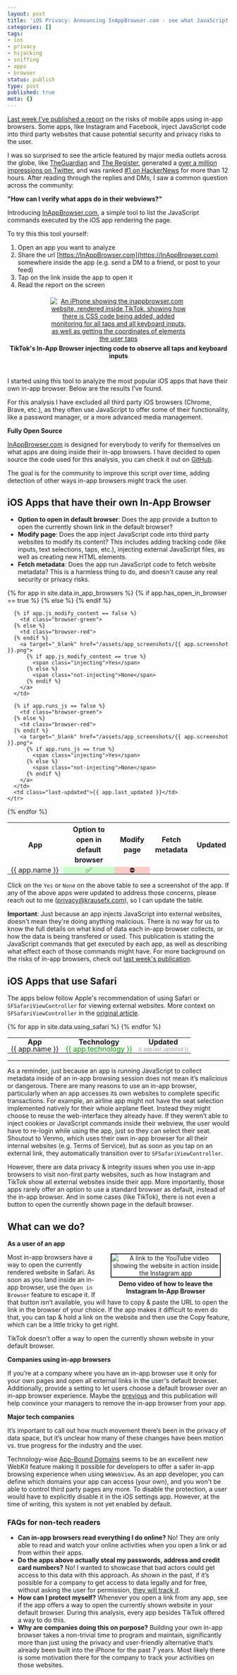 ```yaml
---
layout: post
title: 'iOS Privacy: Announcing InAppBrowser.com - see what JavaScript commands get executed in an in-app browser'
categories: []
tags:
- ios
- privacy
- hijacking
- sniffing
- apps
- browser
status: publish
type: post
published: true
meta: {}
---
```


[Last week I’ve published a report](https://krausefx.com/blog/ios-privacy-instagram-and-facebook-can-track-anything-you-do-on-any-website-in-their-in-app-browser) on the risks of mobile apps using in-app browsers. Some apps, like Instagram and Facebook, inject JavaScript code into third party websites that cause potential security and privacy risks to the user. 

I was so surprised to see the article featured by major media outlets across the globe, like [TheGuardian](https://www.theguardian.com/technology/2022/aug/11/meta-injecting-code-into-websites-visited-by-its-users-to-track-them-research-says) and [The Register](https://www.theregister.com/2022/08/12/meta_ios_privacy/), generated a [over a million impressions on Twitter](https://twitter.com/KrauseFx/status/1557412468368052225), and was ranked [#1 on HackerNews](https://news.ycombinator.com/item?id=32415470) for more than 12 hours. After reading through the replies and DMs, I saw a common question across the community:

<!-- The code below is duplicated, once for mobile, once for desktop -->
<div class="tiktokcontainer" id="desktop">
  <a href="/assets/app_screenshots/tiktok_framed.png" target="_blank">
    <img 
      src="/assets/app_screenshots/tiktok_framed.png"
      id="tiktokscreenshot"
      alt="An iPhone showing the inappbrowser.com website, rendered inside TikTok, showing how there is CSS code being added, added monitoring for all taps and all keyboard inputs, as well as getting the coordinates of elements the user taps"
    />
  </a>
  <h4>TikTok's In-App Browser injecting code to observe all taps and keyboard inputs</h4>
</div>

**"How can I verify what apps do in their webviews?"**

Introducing [InAppBrowser.com](https://InAppBrowser.com), a simple tool to list the JavaScript commands executed by the iOS app rendering the page.

To try this this tool yourself:

1. Open an app you want to analyze
1. Share the url [https://InAppBrowser.com](https://InAppBrowser.com) somewhere inside the app (e.g. send a DM to a friend, or post to your feed)
1. Tap on the link inside the app to open it
1. Read the report on the screen

<!-- The code below is duplicated, once for mobile, once for desktop -->
<div class="tiktokcontainer" id="mobile">
  <a href="/assets/app_screenshots/tiktok_framed.png" target="_blank">
    <img 
      src="/assets/app_screenshots/tiktok_framed.png"
      id="tiktokscreenshot"
      alt="An iPhone showing the inappbrowser.com website, rendered inside TikTok, showing how there is CSS code being added, added monitoring for all taps and all keyboard inputs, as well as getting the coordinates of elements the user taps"
    />
  </a>
  <h4>TikTok's In-App Browser injecting code to observe all taps and keyboard inputs</h4>
</div>


I started using this tool to analyze the most popular iOS apps that have their own in-app browser. Below are the results I’ve found. 

For this analysis I have excluded all third party iOS browsers (Chrome, Brave, etc.), as they often use JavaScript to offer some of their functionality, like a password manager, or a more advanced media management.

**Fully Open Source**

[InAppBrowser.com](https://InAppBrowser.com) is designed for everybody to verify for themselves on what apps are doing inside their in-app browsers. I have decided to open source the code used for this analysis, you can check it out on [GitHub](https://github.com/KrauseFx/inAppBrowser.com).

The goal is for the community to improve this script over time, adding detection of other ways in-app browsers might track the user.

## iOS Apps that have their own In-App Browser

- **Option to open in default browser**: Does the app provide a button to open the currently shown link in the default browser?
- **Modify page**: Does the app inject JavaScript code into third party websites to modify its content? This includes adding tracking code (like inputs, text selections, taps, etc.), injecting external JavaScript files, as well as creating new HTML elements.
- **Fetch metadata**: Does the app run JavaScript code to fetch website metadata? This is a harmless thing to do, and doesn't cause any real security or privacy risks.

<table class="in-app-browser-overview">
  <tr style="height: 60px; line-height: 23px;">
    <th style="width: 110px">App</th>
    <th title="Does the app provide a button to open the currently shown link in the default browser?">Option to open in default browser</th>
    <th title="Does the app inject JavaScript code into third party websites to modify its content? This includes adding tracking code (like inputs, text selections, taps, etc.), injecting external JavaScript files, as well as creating new HTML elements.">Modify page</th>
    <th title="Does the app run JavaScript code to fetch website metadata? This is a harmless thing to do, and doesn't cause any real security or privacy risks.">Fetch metadata</th>
    <th>Updated</th>
  </tr>
  {% for app in site.data.in_app_browsers %}
    <tr>
      <td class="app-name">{{ app.name }}</td>
      {% if app.has_open_in_browser == true %}
        <td class="browser-green">✅</td>
      {% else %}
        <td class="browser-red">⛔️</td>
      {% endif %}

      {% if app.js_modify_content == false %}
        <td class="browser-green">
      {% else %}
        <td class="browser-red">
      {% endif %}
        <a target="_blank" href="/assets/app_screenshots/{{ app.screenshot }}.png">
          {% if app.js_modify_content == true %}
            <span class="injecting">Yes</span>
          {% else %}
            <span class="not-injecting">None</span>
          {% endif %}
        </a>
      </td>

      {% if app.runs_js == false %}
        <td class="browser-green">
      {% else %}
        <td class="browser-red">
      {% endif %}
        <a target="_blank" href="/assets/app_screenshots/{{ app.screenshot }}.png">
          {% if app.runs_js == true %}
            <span class="injecting">Yes</span>
          {% else %}
            <span class="not-injecting">None</span>
          {% endif %}
        </a>
      </td>
      <td class="last-updated">{{ app.last_updated }}</td>
    </tr>
  {% endfor %}
</table>

Click on the `Yes` or `None` on the above table to see a screenshot of the app. If any of the above apps were updated to address those concerns, please reach out to me ([privacy@krausefx.com](mailto:privacy@krausefx.com)), so I can update the table.

**Important**: Just because an app injects JavaScript into external websites, doesn't mean they're doing anything malicious. There is no way for us to know the full details on what kind of data each in-app browser collects, or how the data is being transfered or used. This publication is stating the JavaScript commands that get executed by each app, as well as describing what effect each of those commands might have. For more background on the risks of in-app browsers, check out [last week's publication](https://krausefx.com/blog/ios-privacy-instagram-and-facebook-can-track-anything-you-do-on-any-website-in-their-in-app-browser).

## iOS Apps that use Safari

The apps below follow Apple's recommendation of using Safari or `SFSafariViewController` for viewing external websites. More context on `SFSafariViewController` in the [original article](https://krausefx.com/blog/ios-privacy-instagram-and-facebook-can-track-anything-you-do-on-any-website-in-their-in-app-browser).

<table class="in-app-browser-overview safari-users">
  <tr>
    <th>App</th>
    <th>Technology</th>
    <th>Updated</th>
  </tr>
  {% for app in site.data.using_safari %}
    <tr>
      <td class="app-name">{{ app.name }}</td>
      <td class="technology">{{ app.technology }}</td>
      <td class="last-updated">{{ app.last_updated }}</td>
    </tr>
  {% endfor %}
</table>


---

As a reminder, just because an app is running JavaScript to collect metadata inside of an in-app browsing session does not mean it’s malicious or dangerous. There are many reasons to use an in-app browser, particularly when an app accesses its own websites to complete specific transactions. For example, an airline app might not have the seat selection implemented natively for their whole airplane fleet. Instead they might choose to reuse the web-interface they already have. If they weren’t able to inject cookies or JavaScript commands inside their webview, the user would have to re-login while using the app, just so they can select their seat. Shoutout to Venmo, which uses their own in-app browser for all their internal websites (e.g. Terms of Service), but as soon as you tap on an external link, they automatically transition over to `SFSafariViewController`.

However, there are data privacy & integrity issues when you use in-app browsers to visit non-first party websites, such as how Instagram and TikTok show all external websites inside their app. More importantly, those apps rarely offer an option to use a standard browser as default, instead of the in-app browser. And in some cases (like TikTok), there is not even a button to open the currently shown page in the default browser.

## What can we do?

**As a user of an app**

<div style="width: 250px; float: right; margin: 20px; margin-left: 30px; margin-bottom: 0px; margin-top: 0px; text-align: center;">
  <img 
    src="/assets/app_screenshots/video-preview.png" 
    style="margin-bottom: 5px; border: 2px solid #333; cursor: pointer; "
    onclick="window.open('https\:\/\/www.youtube.com/watch?v=i2SfbHpZDQI')"
    alt="A link to the YouTube video showing the website in action inside the Instagram app" />
  <b>Demo video of how to leave the Instagram In-App Browser</b>
</div>

Most in-app browsers have a way to open the currently rendered website in Safari. As soon as you land inside an in-app browser, use the `Open in Browser` feature to escape it. If that button isn’t available, you will have to copy & paste the URL to open the link in the browser of your choice. If the app makes it difficult to even do that, you can tap & hold a link on the website and then use the Copy feature, which can be a little tricky to get right.

TikTok doesn't offer a way to open the currently shown website in your default browser.

**Companies using in-app browsers**

If you’re at a company where you have an in-app browser use it only for your own pages and open all external links in the user's default browser. Additionally, provide a setting to let users choose a default browser over an in-app browser experience. Maybe the [previous](https://krausefx.com/blog/ios-privacy-instagram-and-facebook-can-track-anything-you-do-on-any-website-in-their-in-app-browser) and this publication will help convince your managers to remove the in-app browser from your app.

**Major tech companies**

It’s important to call out how much movement there’s been in the privacy of data space, but it’s unclear how many of these changes have been motion vs. true progress for the industry and the user. 

Technology-wise [App-Bound Domains](https://webkit.org/blog/10882/app-bound-domains/) seems to be an excellent new WebKit feature making it possible for developers to offer a safer in-app browsing experience when using `WKWebView`. As an app developer, you can define which domains your app can access (your own), and you won't be able to control third party pages any more. To disable the protection, a user would have to explicitly disable it in the iOS settings app. However, at the time of writing, this system is not yet enabled by default.

### FAQs for non-tech readers

- **Can in-app browsers read everything I do online?** No! They are only able to read and watch your online activities when you open a link or ad from within their apps.
- **Do the apps above actually steal my passwords, address and credit card numbers?** No! I wanted to showcase that bad actors could get access to this data with this approach. As shown in the past, if it’s possible for a company to get access to data legally and for free, without asking the user for permission, [they will track it](https://twitter.com/steipete/status/1025024813889478656).
- **How can I protect myself?** Whenever you open a link from any app, see if the app offers a way to open the currently shown website in your default browser. During this analysis, every app besides TikTok offered a way to do this.
- **Why are companies doing this on purpose?** Building your own in-app browser takes a non-trivial time to program and maintain, significantly more than just using the privacy and user-friendly alternative that’s already been built into the iPhone for the past 7 years. Most likely there is some motivation there for the company to track your activities on those websites.


<style type="text/css">
  .in-app-browser-overview td, tr { 
    text-align: center;
    line-height: 10px
  }
  .safari-users tr {
  }
  .last-updated {
    font-size: 70%;
    color: #999;
  }
  .injecting {
    /* This is a bad thing */
    color: #f00;
    font-weight: bold;
    
    /* Underline also in red */
    text-decoration: underline;
  }
  .not-injecting {
    color: #00a000;
    font-weight: bold;
  }
  .technology {
    color: #00a000;
  }
  .in-app-browser-overview .app-name {
    text-align: left;
  }
  .browser-green {
    background-color: rgba(0, 255, 0, 0.2);
  }
  .browser-red {
    background-color: rgba(255, 0, 0, 0.2);
  }
  #tiktokscreenshot {
    margin-bottom: -15px;  
    margin-top: -10px;
  }
  .tiktokcontainer {
    text-align: center;
  }
  @media screen and (min-width: 1001px) {
    #mobile.tiktokcontainer {
      display: none;
    }
    .tiktokcontainer {
      width: 310px;
      float: right;
      margin-left: 30px;
      margin-right: -40px;
    }
    .tiktokcontainer h4 {
    font-size: 0.9em;
  }
  }
  @media screen and (max-width: 1000px) {
    #desktop.tiktokcontainer {
      display: none;
    }
    .tiktokcontainer {
      width: 100%;
      margin-right: 10px;
      margin-left: 0px;
      margin-top: 30px;
    }
    .tiktokcontainer img {
      max-width: 310px;
    }
    .tiktokcontainer h4 {
      font-size: 1em;
      margin-bottom: 40px;
    }
  }
</style>
